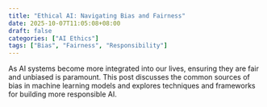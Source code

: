 ```yaml
---
title: "Ethical AI: Navigating Bias and Fairness"
date: 2025-10-07T11:05:08+08:00
draft: false
categories: ["AI Ethics"]
tags: ["Bias", "Fairness", "Responsibility"]
---
```


As AI systems become more integrated into our lives, ensuring they are fair and unbiased is paramount. This post discusses the common sources of bias in machine learning models and explores techniques and frameworks for building more responsible AI.